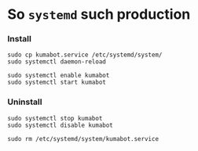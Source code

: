 So `systemd` such production
========

### Install
```shell
sudo cp kumabot.service /etc/systemd/system/
sudo systemctl daemon-reload

sudo systemctl enable kumabot
sudo systemctl start kumabot
```
### Uninstall
```shell
sudo systemctl stop kumabot
sudo systemctl disable kumabot

sudo rm /etc/systemd/system/kumabot.service
```
